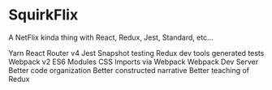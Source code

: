 # SquirkFlix
A NetFlix kinda thing with React, Redux, Jest, Standard, etc...

Yarn
React Router v4
Jest
Snapshot testing
Redux dev tools generated tests
Webpack v2
ES6 Modules
CSS Imports via Webpack
Webpack Dev Server
Better code organization
Better constructed narrative
Better teaching of Redux
